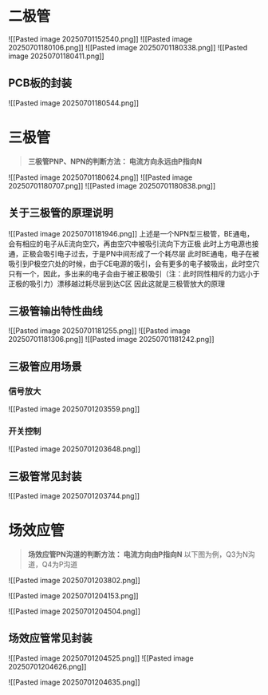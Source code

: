 
# 二极管
![[Pasted image 20250701152540.png]]
![[Pasted image 20250701180106.png]]
![[Pasted image 20250701180338.png]]
![[Pasted image 20250701180411.png]]
## PCB板的封装
![[Pasted image 20250701180544.png]]

# 三极管

>**三极管PNP、NPN的判断方法：
>电流方向永远由P指向N**

![[Pasted image 20250701180624.png]]
![[Pasted image 20250701180707.png]]
![[Pasted image 20250701180838.png]]
## 关于三极管的原理说明

![[Pasted image 20250701181946.png]]
上述是一个NPN型三极管，BE通电，会有相应的电子从E流向空穴，再由空穴中被吸引流向下方正极
此时上方电源也接通，正极会吸引电子过去，于是PN中间形成了一个耗尽层
此时BE通电，电子在被吸引到P极空穴处的时候，由于CE电源的吸引，会有更多的电子被吸出，此时空穴只有一个，因此，多出来的电子会由于被正极吸引（注：此时同性相斥的力远小于正极的吸引力）漂移越过耗尽层到达C区
因此这就是三极管放大的原理



## 三极管输出特性曲线
![[Pasted image 20250701181255.png]]
![[Pasted image 20250701181306.png]]
![[Pasted image 20250701181242.png]]

## 三极管应用场景

### 信号放大
![[Pasted image 20250701203559.png]]
### 开关控制
![[Pasted image 20250701203648.png]]

## 三极管常见封装

![[Pasted image 20250701203744.png]]

# 场效应管

>**场效应管PN沟道的判断方法：
>电流方向由P指向N**
>以下图为例，Q3为N沟道，Q4为P沟道

![[Pasted image 20250701203802.png]]
 
![[Pasted image 20250701204153.png]]

![[Pasted image 20250701204504.png]]
## 场效应管常见封装
![[Pasted image 20250701204525.png]]
![[Pasted image 20250701204626.png]]

![[Pasted image 20250701204635.png]]





